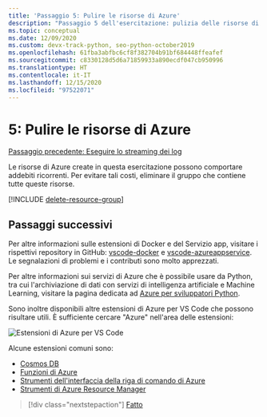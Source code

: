 ```yaml
---
title: 'Passaggio 5: Pulire le risorse di Azure'
description: "Passaggio 5 dell'esercitazione: pulizia delle risorse di Azure per evitare di incorrere in addebiti ricorrenti."
ms.topic: conceptual
ms.date: 12/09/2020
ms.custom: devx-track-python, seo-python-october2019
ms.openlocfilehash: 61fba3abfbc6cf8f382704b91bf684448ffeafef
ms.sourcegitcommit: c8330128d5d6a71859933a890ecdf047cb950996
ms.translationtype: HT
ms.contentlocale: it-IT
ms.lasthandoff: 12/15/2020
ms.locfileid: "97522071"
---
```

# <a name="5-clean-up-azure-resources"></a>5: Pulire le risorse di Azure

[Passaggio precedente: Eseguire lo streaming dei log](tutorial-deploy-containers-04.md)

Le risorse di Azure create in questa esercitazione possono comportare addebiti ricorrenti. Per evitare tali costi, eliminare il gruppo che contiene tutte queste risorse.

[!INCLUDE [delete-resource-group](includes/delete-resource-group.md)]

## <a name="next-steps"></a>Passaggi successivi

Per altre informazioni sulle estensioni di Docker e del Servizio app, visitare i rispettivi repository in GitHub: [vscode-docker](https://github.com/Microsoft/vscode-docker) e [vscode-azureappservice](https://github.com/Microsoft/vscode-azureappservice). Le segnalazioni di problemi e i contributi sono molto apprezzati.

Per altre informazioni sui servizi di Azure che è possibile usare da Python, tra cui l'archiviazione di dati con servizi di intelligenza artificiale e Machine Learning, visitare la pagina dedicata ad [Azure per sviluppatori Python](/python/azure/?preserve-view=true&view=azure-python).

Sono inoltre disponibili altre estensioni di Azure per VS Code che possono risultare utili. È sufficiente cercare "Azure" nell'area delle estensioni:

![Estensioni di Azure per VS Code](media/deploy-containers/azure-extensions-for-visual-studio-code.png)

Alcune estensioni comuni sono:

- [Cosmos DB](https://marketplace.visualstudio.com/items?itemName=ms-azuretools.vscode-cosmosdb)
- [Funzioni di Azure](https://marketplace.visualstudio.com/items?itemName=ms-azuretools.vscode-azurefunctions)
- [Strumenti dell'interfaccia della riga di comando di Azure](https://marketplace.visualstudio.com/items?itemName=ms-vscode.azurecli)
- [Strumenti di Azure Resource Manager](https://marketplace.visualstudio.com/items?itemName=msazurermtools.azurerm-vscode-tools)

> [!div class="nextstepaction"]
> [Fatto](/python/azure/?preserve-view=true&view=azure-python)
